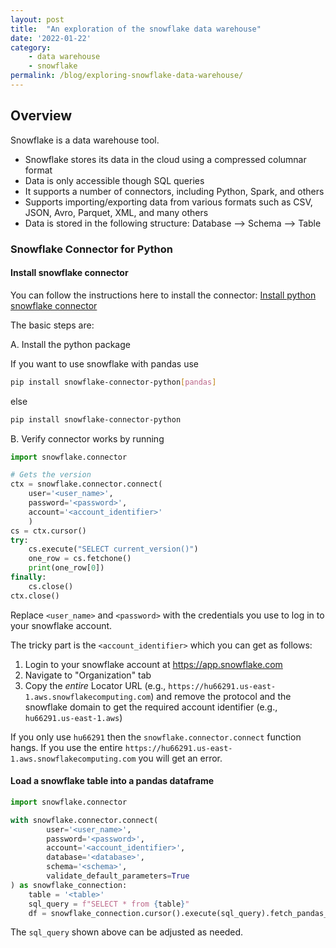 ```yaml
---
layout: post
title:  "An exploration of the snowflake data warehouse"
date: '2022-01-22'
category:
    - data warehouse
    - snowflake
permalink: /blog/exploring-snowflake-data-warehouse/
---
```


## Overview

Snowflake is a data warehouse tool.

- Snowflake stores its data in the cloud using a compressed columnar format
- Data is only accessible though SQL queries
- It supports a number of connectors, including Python, Spark, and others
- Supports importing/exporting data from various formats such as CSV, JSON, Avro, Parquet, XML, and many others
- Data is stored in the following structure: Database --> Schema --> Table

### Snowflake Connector for Python

#### Install snowflake connector

You can follow the instructions here to install the connector:
[Install python snowflake connector](https://docs.snowflake.com/en/user-guide/python-connector-install.html)

The basic steps are:

A. Install the python package

If you want to use snowflake with pandas use

```bash
pip install snowflake-connector-python[pandas]
```

else

```bash
pip install snowflake-connector-python
```

B. Verify connector works by running

```python
import snowflake.connector

# Gets the version
ctx = snowflake.connector.connect(
    user='<user_name>',
    password='<password>',
    account='<account_identifier>'
    )
cs = ctx.cursor()
try:
    cs.execute("SELECT current_version()")
    one_row = cs.fetchone()
    print(one_row[0])
finally:
    cs.close()
ctx.close()
```

Replace `<user_name>` and `<password>` with the credentials you use to log in to your snowflake account.

The tricky part is the `<account_identifier>` which you can get as follows:
1. Login to your snowflake account at https://app.snowflake.com
2. Navigate to "Organization" tab
3. Copy the _entire_ Locator URL (e.g., `https://hu66291.us-east-1.aws.snowflakecomputing.com`) and 
remove the protocol and the snowflake domain to get the required account identifier (e.g., `hu66291.us-east-1.aws`)

If you only use `hu66291` then the `snowflake.connector.connect` function hangs. If you use the
entire `https://hu66291.us-east-1.aws.snowflakecomputing.com` you will get an error.


#### Load a snowflake table into a pandas dataframe

```python
import snowflake.connector

with snowflake.connector.connect(
        user='<user_name>',
        password='<password>',
        account='<account_identifier>',
        database='<database>',
        schema='<schema>',
        validate_default_parameters=True
) as snowflake_connection:
    table = '<table>'
    sql_query = f"SELECT * from {table}"
    df = snowflake_connection.cursor().execute(sql_query).fetch_pandas_all()
```

The `sql_query` shown above can be adjusted as needed.
